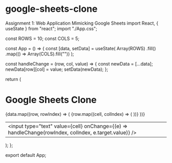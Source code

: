 # google-sheets-clone
Assignment 1: Web Application Mimicking Google Sheets
import React, { useState } from "react";
import "./App.css";

const ROWS = 10;
const COLS = 5;

const App = () => {
  const [data, setData] = useState(
    Array(ROWS)
      .fill()
      .map(() => Array(COLS).fill(""))
  );

  const handleChange = (row, col, value) => {
    const newData = [...data];
    newData[row][col] = value;
    setData(newData);
  };

  return (
    <div className="container">
      <h1>Google Sheets Clone</h1>
      <table>
        <tbody>
          {data.map((row, rowIndex) => (
            <tr key={rowIndex}>
              {row.map((cell, colIndex) => (
                <td key={colIndex}>
                  <input
                    type="text"
                    value={cell}
                    onChange={(e) => handleChange(rowIndex, colIndex, e.target.value)}
                  />
                </td>
              ))}
            </tr>
          ))}
        </tbody>
      </table>
    </div>
  );
};

export default App;
